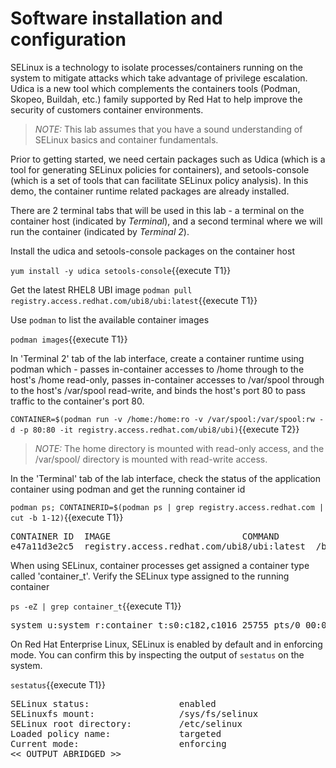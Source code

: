 # Software installation and configuration
SELinux is a technology to isolate processes/containers running on the system to mitigate attacks which take 
advantage of privilege escalation. Udica is a new tool which complements the containers tools (Podman, Skopeo, Buildah, etc.) 
family supported by Red Hat to help improve the security of customers container environments.

>_NOTE:_ This lab assumes that you have a sound understanding of SELinux basics and container fundamentals. 

Prior to getting started, we need certain packages such as Udica (which is a tool for generating 
SELinux policies for containers), and setools-console (which is a set of tools that can facilitate 
SELinux policy analysis). In this demo, the container runtime related packages are already installed.

There are 2 terminal tabs that will be used in this lab - a terminal on the container host (indicated by *Terminal*), and a second terminal 
where we will run the container (indicated by *Terminal 2*).

Install the udica and setools-console packages on the container host

`yum install -y udica setools-console`{{execute T1}}

Get the latest RHEL8 UBI image 
`podman pull registry.access.redhat.com/ubi8/ubi:latest`{{execute T1}}

Use `podman` to list the available container images 

`podman images`{{execute T1}}

In 'Terminal 2' tab of the lab interface, create a container runtime using podman which -
passes in-container accesses to /home through to the host's /home read-only, passes in-container 
accesses to /var/spool through to the host's /var/spool read-write, and binds the 
host's port 80 to pass traffic to the container's port 80.

`CONTAINER=$(podman run -v /home:/home:ro -v /var/spool:/var/spool:rw -d -p 80:80 -it registry.access.redhat.com/ubi8/ubi)`{{execute T2}}

>_NOTE:_ The home directory is mounted with read-only access, and the /var/spool/ directory is mounted with read-write access.

In the 'Terminal' tab of the lab interface, check the status of the application container using podman and get the running container id 

`podman ps; CONTAINERID=$(podman ps | grep registry.access.redhat.com | cut -b 1-12)`{{execute T1}}

<pre class="file">
CONTAINER ID  IMAGE                         COMMAND               CREATED        STATUS           PORTS               NAMES
e47a11d3e2c5  registry.access.redhat.com/ubi8/ubi:latest  /bin/bash  3 seconds ago  Up 2 seconds ago0.0.0.0:80->80/tcp  naughty_golick
</pre>

When using SELinux, container processes get assigned a container type called 'container_t'. Verify the SELinux type assigned to the running container

`ps -eZ | grep container_t`{{execute T1}}

<pre class="file">
system_u:system_r:container_t:s0:c182,c1016 25755 pts/0 00:00:00 bash
</pre>

On Red Hat Enterprise Linux, SELinux is enabled by default and in enforcing mode.  You can confirm this by inspecting the output of `sestatus` 
on the system.

`sestatus`{{execute T1}}

<pre class="file">
SELinux status:                 enabled
SELinuxfs mount:                /sys/fs/selinux
SELinux root directory:         /etc/selinux
Loaded policy name:             targeted
Current mode:                   enforcing
<< OUTPUT ABRIDGED >>
</pre>
